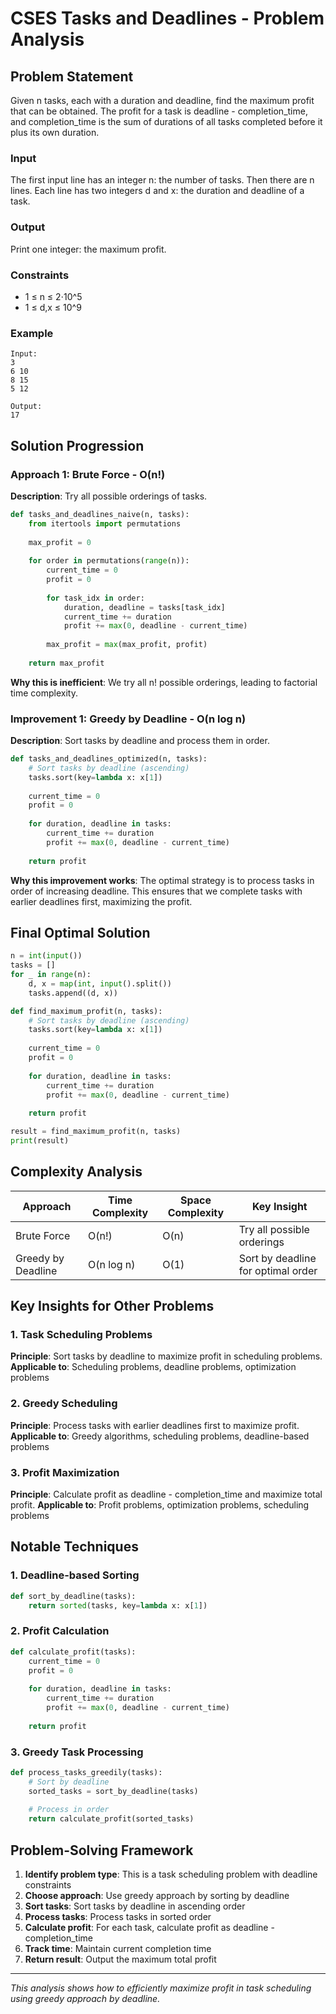 # CSES Tasks and Deadlines - Problem Analysis

## Problem Statement
Given n tasks, each with a duration and deadline, find the maximum profit that can be obtained. The profit for a task is deadline - completion_time, and completion_time is the sum of durations of all tasks completed before it plus its own duration.

### Input
The first input line has an integer n: the number of tasks.
Then there are n lines. Each line has two integers d and x: the duration and deadline of a task.

### Output
Print one integer: the maximum profit.

### Constraints
- 1 ≤ n ≤ 2⋅10^5
- 1 ≤ d,x ≤ 10^9

### Example
```
Input:
3
6 10
8 15
5 12

Output:
17
```

## Solution Progression

### Approach 1: Brute Force - O(n!)
**Description**: Try all possible orderings of tasks.

```python
def tasks_and_deadlines_naive(n, tasks):
    from itertools import permutations
    
    max_profit = 0
    
    for order in permutations(range(n)):
        current_time = 0
        profit = 0
        
        for task_idx in order:
            duration, deadline = tasks[task_idx]
            current_time += duration
            profit += max(0, deadline - current_time)
        
        max_profit = max(max_profit, profit)
    
    return max_profit
```

**Why this is inefficient**: We try all n! possible orderings, leading to factorial time complexity.

### Improvement 1: Greedy by Deadline - O(n log n)
**Description**: Sort tasks by deadline and process them in order.

```python
def tasks_and_deadlines_optimized(n, tasks):
    # Sort tasks by deadline (ascending)
    tasks.sort(key=lambda x: x[1])
    
    current_time = 0
    profit = 0
    
    for duration, deadline in tasks:
        current_time += duration
        profit += max(0, deadline - current_time)
    
    return profit
```

**Why this improvement works**: The optimal strategy is to process tasks in order of increasing deadline. This ensures that we complete tasks with earlier deadlines first, maximizing the profit.

## Final Optimal Solution

```python
n = int(input())
tasks = []
for _ in range(n):
    d, x = map(int, input().split())
    tasks.append((d, x))

def find_maximum_profit(n, tasks):
    # Sort tasks by deadline (ascending)
    tasks.sort(key=lambda x: x[1])
    
    current_time = 0
    profit = 0
    
    for duration, deadline in tasks:
        current_time += duration
        profit += max(0, deadline - current_time)
    
    return profit

result = find_maximum_profit(n, tasks)
print(result)
```

## Complexity Analysis

| Approach | Time Complexity | Space Complexity | Key Insight |
|----------|----------------|------------------|-------------|
| Brute Force | O(n!) | O(n) | Try all possible orderings |
| Greedy by Deadline | O(n log n) | O(1) | Sort by deadline for optimal order |

## Key Insights for Other Problems

### 1. **Task Scheduling Problems**
**Principle**: Sort tasks by deadline to maximize profit in scheduling problems.
**Applicable to**: Scheduling problems, deadline problems, optimization problems

### 2. **Greedy Scheduling**
**Principle**: Process tasks with earlier deadlines first to maximize profit.
**Applicable to**: Greedy algorithms, scheduling problems, deadline-based problems

### 3. **Profit Maximization**
**Principle**: Calculate profit as deadline - completion_time and maximize total profit.
**Applicable to**: Profit problems, optimization problems, scheduling problems

## Notable Techniques

### 1. **Deadline-based Sorting**
```python
def sort_by_deadline(tasks):
    return sorted(tasks, key=lambda x: x[1])
```

### 2. **Profit Calculation**
```python
def calculate_profit(tasks):
    current_time = 0
    profit = 0
    
    for duration, deadline in tasks:
        current_time += duration
        profit += max(0, deadline - current_time)
    
    return profit
```

### 3. **Greedy Task Processing**
```python
def process_tasks_greedily(tasks):
    # Sort by deadline
    sorted_tasks = sort_by_deadline(tasks)
    
    # Process in order
    return calculate_profit(sorted_tasks)
```

## Problem-Solving Framework

1. **Identify problem type**: This is a task scheduling problem with deadline constraints
2. **Choose approach**: Use greedy approach by sorting by deadline
3. **Sort tasks**: Sort tasks by deadline in ascending order
4. **Process tasks**: Process tasks in sorted order
5. **Calculate profit**: For each task, calculate profit as deadline - completion_time
6. **Track time**: Maintain current completion time
7. **Return result**: Output the maximum total profit

---

*This analysis shows how to efficiently maximize profit in task scheduling using greedy approach by deadline.* 